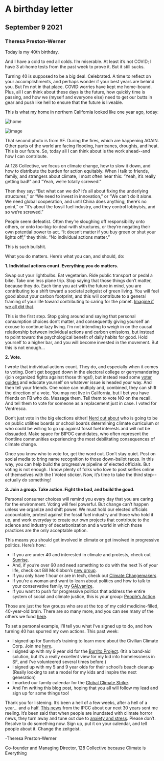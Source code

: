 # A birthday letter
## September 9 2021
### Theresa Preston-Werner

Today is my 40th birthday.

And I have a cold to end all colds. I’m miserable. At least it’s not COVID; I have 3 at-home tests from the past week to prove it. But it still sucks.

Turning 40 is supposed to be a big deal. Celebrated. A time to reflect on your accomplishments, and perhaps wonder if your best years are behind you. But I’m not in that place. COVID worries have kept me home-bound. Plus, all I can think about these days is the future, how quickly time is passing, and how we (myself and everyone else) need to get our butts in gear and push like hell to ensure that the future is liveable.

This is what my home in northern California looked like one year ago, today:

![home](https://user-images.githubusercontent.com/300/132770832-3e1711c4-9d5f-4396-b520-702b50918481.jpg)

![image](https://user-images.githubusercontent.com/300/132770903-2b10db37-41bf-4fcb-af60-cccc8f32937f.png)

That second photo is from SF. During the fires, which are happening AGAIN. Other parts of the world are facing flooding, hurricanes, droughts, and heat. This is our future. So, today all I can think about is the work ahead--and how I can contribute.

At 128 Collective, we focus on climate change, how to slow it down, and how to distribute the burden for action equitably. When I talk to friends, family, and strangers about climate, I most often hear this: “Yeah, it’s really getting bad!” and “Yeah, we’re totally screwed.”

Then they say: “But what can we do? It’s all about fixing the underlying structures,” or “We need to invest in innovation,” or “We can’t do it alone. We need global cooperation, and until China does anything, there’s no point,” or “It’s about the fossil fuel industry, and they control lobbyists, and so we’re screwed.”

People seem defeatist. Often they’re sloughing off responsibility onto others, or onto too-big-to-deal-with structures, or they’re negating their own potential power to act. “It doesn’t matter if you buy green or shut your lights off,” they think. “No individual actions matter.”

This is such bullshit.

What you do matters. Here’s what you can, and should, do:

**1. Individual actions count. Everything you do matters.**

Swap out your lightbulbs. Eat vegetarian. Ride public transport or pedal a bike. Take one less plane trip. Stop saying that those things don’t matter, because they do. Each time you act with the future in mind, you are contributing to a shift toward a societal zeitgeist of green living. You will feel good about your carbon footprint, and this will contribute to a general framing of your life toward contributing to caring for the planet. [Imagine if we all did that](https://www.sciencedirect.com/science/article/pii/S0304422X18301931).

This is the first step. Stop going around and saying that personal consumption choices don’t matter, and consequently giving yourself an excuse to continue lazy living. I’m not intending to weigh in on the causal relationship between individual actions and carbon emissions, but instead to point toward the psychological benefit of daily habits for good. Hold yourself to a higher bar, and you will become invested in the movement. But this is not enough...

**2. Vote.**

I wrote that individual actions count. They do, and especially when it comes to voting. Don’t get bogged down in the electoral college or gerrymandering (join organized fights against those things!), but instead read some [voter guides](https://www.theleaguesf.org/) and educate yourself on whatever issue is headed your way. And then tell your friends. One voice can multiply and, combined, they can shift the direction of a vote. You may not live in California, but I bet you have friends on FB who do. Message them. Tell them to vote NO on the recall. And tell them to vote for someone as a replacement just in case. I voted for Ventresca.

Don’t just vote in the big elections either! [Nerd out about](https://www.climatecabineteducation.org/) who is going to be on public utilities boards or school boards determining climate curriculum or who could be willing to go up against fossil fuel interests and will not be dissuaded. Make space for BIPOC candidates, who often represent the frontline communities experiencing the most debilitating consequences of climate change.

Once you know who to vote for, get the word out. Don’t stay quiet. Post on social media to bring name recognition to those down-ballot races. In this way, you can help build the progressive pipeline of elected officials. But voting is not enough. I know plenty of folks who love to post selfies online of themselves with the I Voted sticker. Now, it’s time to take the third step--actually do something!

**3. Join a group. Take action. Fight the bad, and build the good.**

Personal consumer choices will remind you every day that you are caring for the environment. Voting will feel powerful. But change can’t happen unless we organize and shift power. We must hold our elected officials accountable, protest against the fossil fuel industry and those who hold it up, and work everyday to create our own projects that contribute to the science and industry of decarbonization and a world in which those practices are the only acceptable option.

This means you should get involved in climate or get involved in progressive politics. Here’s how:

* If you are under 40 and interested in climate and protests, check out [Sunrise](https://www.sunrisemovement.org/).
* And, if you’re over 60 and need something to do with the next ⅓ of your life, check out Bill McKibbon’s [new group](https://www.newyorker.com/news/annals-of-a-warming-planet/the-answer-to-climate-change-is-organizing).
* If you only have 1 hour or are in tech, check out [Climate Changemakers](https://www.climatechangemakers.org/).
* If you’re a woman and want to learn about politics and how to talk to your conservative family, try [GALvanize](https://www.galvanizeusa.org/).
* If you want to push for progressive politics that address the entire system of social and climate justice, this is your group: [People’s Action](https://peoplesaction.org/campaigns/).

Those are just the few groups who are at the top of my cold medicine-filled, 40-year-old brain. There are so many more, and you can see many of the others we fund [here](https://128collective.org/projects/climate).

To set a personal example, I’ll tell you what I’ve signed up to do, and how turning 40 has spurred my own actions. This past week:

* I signed up for Sunrise’s training to learn more about the Civilian Climate Corp. Join me [here](https://secure.everyaction.com/SQ74y83Pl0OrGqBAu8U_Bw2?ms=webpage).
* I signed up with my 9 year old for the [Burrito Project](https://burritoprojectsf.org/). (It’s a band-aid solution, but it’s a really excellent view for my kid into homelessness in SF, and I’ve volunteered several times before.)
* I signed up with my 5 and 9 year olds for their school’s beach cleanup (Really looking to set a model for my kids and inspire the next generation)
* I marked our family calendar for the [Global Climate Strike](https://fridaysforfuture.org/september24/).
* And I’m writing this blog post, hoping that you all will follow my lead and sign up for some things too!

Thank you for listening. It’s been a hell of a few weeks, after a hell of a year… and a half. [This news](https://www.nytimes.com/2021/08/09/climate/climate-change-report-ipcc-un.html) from the IPCC about our next 30 years sent me reeling. It’s been said that when people are inundated with climate horror news, they turn away and tune out due to [anxiety and stress](https://www.verywellhealth.com/climate-anxiety-hope-and-action-5192818). Please don’t. Resolve to do something now. Sign up, put it on your calendar, and tell people about it. Change the zeitgeist.

-Theresa Preston-Werner

Co-founder and Managing Director,
128 Collective
because Climate is Everything
